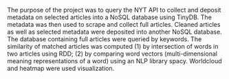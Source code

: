 The purpose of the project was to query the NYT API to collect and deposit metadata on selected articles into a NoSQL database using TinyDB. The metadata was then used to scrape and collect full articles. Cleaned articles as well as selected metadata were deposited into another NoSQL database. The database containing full articles were queried by keywords. The similarity of matched articles was computed (1) by intersection of words in two articles using RDD; (2) by comparing word vectors (multi-dimensional meaning representations of a word) using an NLP library spacy. Worldcloud and heatmap were used visualization.
